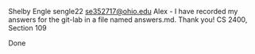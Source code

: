 Shelby Engle
sengle22
se352717@ohio.edu
Alex - I have recorded my answers for the git-lab in a file named answers.md. Thank you!
CS 2400, Section 109

Done
